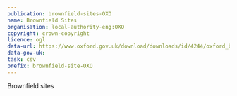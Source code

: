 ```yaml
---
publication: brownfield-sites-OXO
name: Brownfield Sites
organisation: local-authority-eng:OXO
copyright: crown-copyright
licence: ogl
data-url: https://www.oxford.gov.uk/download/downloads/id/4244/oxford_brownfield_register_-_december_2017_csv.csv
data-gov-uk: 
task: csv
prefix: brownfield-site-OXO
---
```


Brownfield sites

